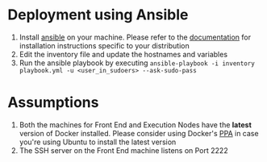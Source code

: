 Deployment using Ansible
========================

1. Install [ansible](http://ansible.com/) on your machine. Please refer to the
   [documentation](http://docs.ansible.com/ansible/intro_installation.html#latest-releases-via-apt-ubuntu)
   for installation instructions specific to your distribution
2. Edit the inventory file and update the hostnames and variables
3. Run the ansible playbook by executing
   `ansible-playbook -i inventory playbook.yml -u <user_in_sudoers> --ask-sudo-pass`

Assumptions
===========

1. Both the machines for Front End and Execution Nodes have the **latest**
   version of Docker installed. Please consider using Docker's
   [PPA](https://docs.docker.com/engine/installation/linux/ubuntulinux/) in
   case you're using Ubuntu to install the latest version
2. The SSH server on the Front End machine listens on Port 2222
